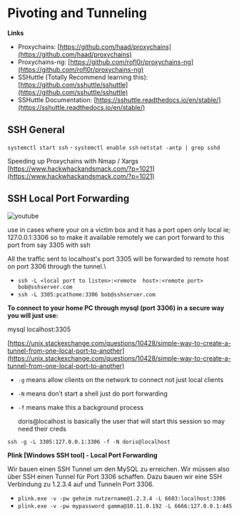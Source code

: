 # Pivoting and Tunneling

**Links**

* Proxychains: [https://github.com/haad/proxychains](https://github.com/haad/proxychains)
* Proxychains-ng: [https://github.com/rofl0r/proxychains-ng](https://github.com/rofl0r/proxychains-ng)
* SSHuttle \(Totally Recommend learning this\): [https://github.com/sshuttle/sshuttle](https://github.com/sshuttle/sshuttle)
* SSHuttle Documentation: [https://sshuttle.readthedocs.io/en/stable/](https://sshuttle.readthedocs.io/en/stable/)

## SSH General

`systemctl start ssh` - `systemctl enable ssh` `netstat -antp | grep sshd`

Speeding up Proxychains with Nmap / Xargs [https://www.hackwhackandsmack.com/?p=1021](https://www.hackwhackandsmack.com/?p=1021)

## SSH Local Port Forwarding

![youtube](https://www.youtube.com/watch?v=JIsfErEbWGg)

use in cases where your on a victim box and it has a port open only local ie; 127.0.0.1:3306 so to make it available remotely we can port forward to this port from say 3305 with ssh

All the traffic sent to localhost's port 3305 will be forwarded to remote host on port 3306 through the tunnel.\

* `ssh -L <local port to listen>:<remote  host>:<remote port> bob@sshserver.com` 
* `ssh -L 3305:pcathome:3306 bob@sshserver.com`

**To connect to your home PC through mysql \(port 3306\) in a secure way you will just use:**

mysql localhost:3305

[https://unix.stackexchange.com/questions/10428/simple-way-to-create-a-tunnel-from-one-local-port-to-another](https://unix.stackexchange.com/questions/10428/simple-way-to-create-a-tunnel-from-one-local-port-to-another)

* `-g` means allow clients on the network to connect not just local clients
* `-N` means don’t start a shell just do port forwarding
* `-f` means make this a background process

  doris@localhost is basically the user that will start this session so may need their creds

`ssh -g -L 3305:127.0.0.1:3306 -f -N doris@localhost`

**Plink \[Windows SSH tool\] - Local Port Forwarding**

Wir bauen einen SSH Tunnel um den MySQL zu erreichen. Wir müssen also über SSH einen Tunnel für Port 3306 schaffen. Dazu bauen wir eine SSH Verbindung zu 1.2.3.4 auf und Tunneln Port 3306.

* `plink.exe -v -pw geheim nutzername@1.2.3.4 -L 6603:localhost:3306`
* `plink.exe -v -pw mypassword gamma@10.11.0.192 -L 6666:127.0.0.1:445`

